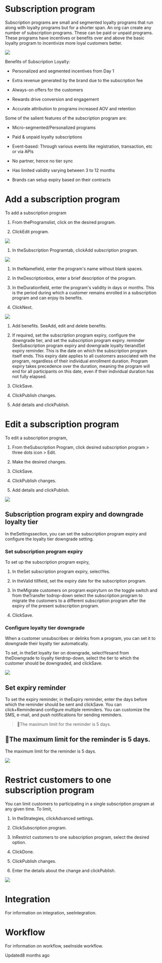 # Subscription program

Subscription programs are small and segmented loyalty programs that run along with loyalty programs but for a shorter span. An org can create any number of subscription programs. These can be paid or unpaid programs. These programs have incentives or benefits over and above the basic loyalty program to incentivize more loyal customers better.

![](https://files.readme.io/7f2ddad-VIew_Subscription.png)

Benefits of Subscription Loyalty:

- Personalized and segmented incentives from Day 1

- Extra revenue generated by the brand due to the subscription fee

- Always-on offers for the customers

- Rewards drive conversion and engagement

- Accurate attribution to programs increased AOV and retention

Some of the salient features of the subscription program are:

- Micro-segmented/Personalized programs

- Paid & unpaid loyalty subscriptions

- Event-based: Through various events like registration, transaction, etc or via APIs

- No partner, hence no tier sync

- Has limited validity varying between 3 to 12 months

- Brands can setup expiry based on their contracts

# Add a subscription program

To add a subscription program

1. From theProgramslist, click on the desired program.

2. ClickEdit program.

![](https://files.readme.io/aa1247b-Edit_program.png)

1. In theSubscription Programtab, clickAdd subscription program.

![](https://files.readme.io/48b37dc-Add_subscription_program.png)

1. In theNamefield, enter the program's name without blank spaces.

2. In theDescriptionbox, enter a brief description of the program.

3. In theDurationfield, enter the program's validity in days or months. This is the period during which a customer remains enrolled in a subscription program and can enjoy its benefits.

4. ClickNext.

![](https://files.readme.io/1c76f32-New_subscription_program.png)

1. Add benefits. SeeAdd, edit and delete benefits.

2. If required, set the subscription program expiry, configure the downgrade tier, and set the subscription program expiry. reminder  SeeSubscription program expiry and downgrade loyalty tierandSet expiry reminder. This is the date on which the subscription program itself ends. This expiry date applies to all customers associated with the program, regardless of their individual enrollment duration. Program expiry takes precedence over the duration, meaning the program will end for all participants on this date, even if their individual duration has not fully elapsed.

3. ClickSave.

4. ClickPublish changes.

5. Add details and clickPublish.

# Edit a subscription program

To edit a subscription program,

1. From theSubscription Program, click desired subscription program > three dots icon > Edit.

2. Make the desired changes.

3. ClickSave.

4. ClickPublish changes.

5. Add details and clickPublish.

![](https://files.readme.io/1925590-Edit_subscription.gif)

## Subscription program expiry and downgrade loyalty tier

In theSettingssection, you can set the subscription program expiry and configure the loyalty tier downgrade setting.

### Set subscription program expiry

To set up the subscription program expiry,

1. In theSet subscription program expiry, selectYes.

2. In theValid tillfield, set the expiry date for the subscription program.

3. In theMigrate customers on program expiryturn on the toggle switch and from theTransfer todrop-down select the subscription program to migrate the customers to a different subscription program after the expiry of the present subscription program.

4. ClickSave.

### Configure loyalty tier downgrade

When a customer unsubscribes or delinks from a program, you can set it to downgrade their loyalty tier automatically.

To set, in theSet loyalty tier on downgrade, selectYesand from theDowngrade to loyalty tierdrop-down, select the tier to which the customer should be downgraded, and clickSave.

![](https://files.readme.io/e24f385-Configure_subscription_expiry.gif)

## Set expiry reminder

To set the expiry reminder, in theExpiry reminder, enter the days before which the reminder should be sent and clickSave. You can click+Reminderand configure multiple reminders. You can customize the SMS, e-mail, and push notifications for sending reminders.

> 📘The maximum limit for the reminder is 5 days.

## 📘The maximum limit for the reminder is 5 days.

The maximum limit for the reminder is 5 days.

![](https://files.readme.io/a0a756d-Set_expiry_date.png)

# Restrict customers to one subscription program

You can limit customers to participating in a single subscription program at any given time. To limit,

1. In theStrategies, clickAdvanced settings.

2. ClickSubscription program.

3. InRestrict customers to one subscription program, select the desired option.

4. ClickDone.

5. ClickPublish changes.

6. Enter the details about the change and clickPublish.

![](https://files.readme.io/fc477e8-Advanced_Settings.gif)

# Integration

For information on integration, seeIntegration.

# Workflow

For information on workflow, seeInside workflow.

Updated8 months ago